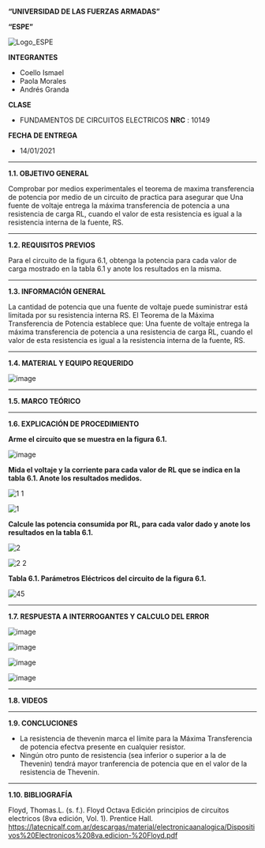 **“UNIVERSIDAD DE LAS FUERZAS ARMADAS”**

**“ESPE”**

![Logo_ESPE](https://user-images.githubusercontent.com/93800511/140828546-04ee2765-180c-4e68-84cf-8bca73c21c5f.png)

**INTEGRANTES**
* Coello Ismael 
* Paola Morales 
* Andrés Granda
 
**CLASE**
* FUNDAMENTOS DE CIRCUITOS ELECTRICOS **NRC** : 10149

**FECHA DE ENTREGA**
* 14/01/2021
--------------------------------------------------------------------------------------------------------------------------------------------------------------------------------

**1.1. OBJETIVO GENERAL**

Comprobar por medios experimentales el teorema de maxima transferencia de potencia por medio de un circuito de practica para asegurar que Una fuente de voltaje entrega la máxima transferencia de potencia a una resistencia de carga RL, cuando el valor de esta resistencia es igual a la resistencia interna de la fuente, RS.

--------------------------------------------------------------------------------------------------------------------------------------------------------------------------------

**1.2. REQUISITOS PREVIOS**


Para el circuito de la figura 6.1, obtenga la potencia para cada valor de carga mostrado en la tabla 6.1 y anote los resultados en la misma.

--------------------------------------------------------------------------------------------------------------------------------------------------------------------------------
**1.3. INFORMACIÓN GENERAL**

La cantidad de potencia que una fuente de voltaje puede suministrar está limitada por su resistencia interna RS. El Teorema de la Máxima Transferencia de Potencia establece que: Una fuente de voltaje entrega la máxima transferencia de potencia a una resistencia de carga RL, cuando el valor de esta resistencia es igual a la resistencia interna de la fuente, RS.

--------------------------------------------------------------------------------------------------------------------------------------------------------------------------------

**1.4. MATERIAL Y EQUIPO REQUERIDO**

![image](https://user-images.githubusercontent.com/93835533/149434193-4fd10576-f000-439a-abf7-2274578e6b35.png)


--------------------------------------------------------------------------------------------------------------------------------------------------------------------------------
**1.5. MARCO TEÓRICO**



--------------------------------------------------------------------------------------------------------------------------------------------------------------------------------


**1.6. EXPLICACIÓN DE PROCEDIMIENTO**

**Arme el circuito que se muestra en la figura 6.1.**

![image](https://user-images.githubusercontent.com/93835533/149434749-9051c518-b890-4c8e-9836-0be02c6d6a69.png)


**Mida el voltaje y la corriente para cada valor de RL que se indica en la tabla 6.1.
Anote los resultados medidos.**

![1 1](https://user-images.githubusercontent.com/93835587/149417327-b8e0af33-0fd6-4217-9fbe-30c3d104c10d.jpg)

![1](https://user-images.githubusercontent.com/93835587/149417293-c0ba7dcd-a41c-434b-aedb-004dd8eb895e.jpg)

**Calcule las potencia consumida por RL, para cada valor dado y anote los
resultados en la tabla 6.1.**

![2](https://user-images.githubusercontent.com/93835587/149417372-e71ad30c-1f14-4092-94e7-2210c8fe0e4f.jpg)

![2 2](https://user-images.githubusercontent.com/93835587/149417345-d08ee269-0d5c-4b91-92b7-2314689d101f.jpg)


**Tabla 6.1. Parámetros Eléctricos del circuito de la figura 6.1.**

![45](https://user-images.githubusercontent.com/93800511/149440675-9d52a5ce-a117-4499-a31c-9e6df63adf05.png)

--------------------------------------------------------------------------------------------------------------------------------------------------------------------------------


**1.7. RESPUESTA A INTERROGANTES Y CALCULO DEL ERROR**



![image](https://user-images.githubusercontent.com/93835533/149443383-0fda32f4-4c04-45e0-8ccf-13feb0dfa2c5.png)

![image](https://user-images.githubusercontent.com/93835533/149443398-61a672f9-2952-42e3-b3e9-1602be66d64c.png)

![image](https://user-images.githubusercontent.com/93835533/149443883-08d220c1-3cce-4667-8ba9-011b7ca640a0.png)

![image](https://user-images.githubusercontent.com/93835533/149444017-e8510c0e-a505-4015-afd7-30b18d8e347e.png)



--------------------------------------------------------------------------------------------------------------------------------------------------------------------------------


**1.8. VIDEOS**

--------------------------------------------------------------------------------------------------------------------------------------------------------------------------------


**1.9. CONCLUCIONES**

* La resistencia de thevenin marca el límite para la Máxima Transferencia de potencia efectva presente en cualquier resistor. 
* Ningún otro punto de resistencia (sea inferior o superior a la de Thevenin) tendrá mayor tranferencia de potencia que en el valor de la resistencia de Thevenin.

--------------------------------------------------------------------------------------------------------------------------------------------------------------------------------


**1.10. BIBLIOGRAFÍA**

Floyd, Thomas.L. (s. f.). Floyd Octava Edición principios de circuitos electricos (8va edición, Vol. 1). Prentice Hall. https://latecnicalf.com.ar/descargas/material/electronicaanalogica/Dispositivos%20Electronicos%208va.edicion-%20Floyd.pdf

